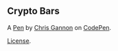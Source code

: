Crypto Bars
-----------


A [Pen](https://codepen.io/chrisgannon/pen/MWMwVpP) by [Chris Gannon](https://codepen.io/chrisgannon) on [CodePen](https://codepen.io).

[License](https://codepen.io/license/pen/MWMwVpP).